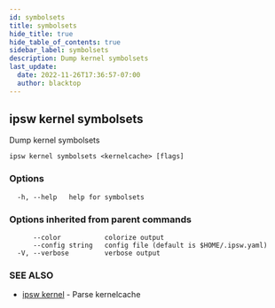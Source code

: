 ```yaml
---
id: symbolsets
title: symbolsets
hide_title: true
hide_table_of_contents: true
sidebar_label: symbolsets
description: Dump kernel symbolsets
last_update:
  date: 2022-11-26T17:36:57-07:00
  author: blacktop
---
```

## ipsw kernel symbolsets

Dump kernel symbolsets

```
ipsw kernel symbolsets <kernelcache> [flags]
```

### Options

```
  -h, --help   help for symbolsets
```

### Options inherited from parent commands

```
      --color           colorize output
      --config string   config file (default is $HOME/.ipsw.yaml)
  -V, --verbose         verbose output
```

### SEE ALSO

* [ipsw kernel](/docs/cli/ipsw/kernel)	 - Parse kernelcache

